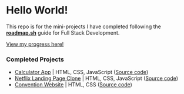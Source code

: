 # Hello World!
This repo is for the mini-projects I have completed following the [**roadmap.sh**](https://roadmap.sh/full-stack) guide for Full Stack Development.

[View my progress here!](https://roadmap.sh/full-stack?s=65fd126e6deb533d6e0c2eca)

### Completed Projects
- [Calculator App](https://kalafriz.github.io/fsd-roadmap/calculator-app/index.html) | HTML, CSS, JavaScript ([Source code](https://github.com/kalafriz/fsd-roadmap/tree/main/calculator-app))
- [Netflix Landing Page Clone](https://kalafriz.github.io/fsd-roadmap/netflix-landing-clone/index.html) | HTML, CSS, JavaScript ([Source code](https://github.com/kalafriz/fsd-roadmap/tree/main/netflix-landing-clone))
- [Convention Website](https://kalafriz.github.io/fsd-roadmap/tinkerer-con/index.html) | HTML, CSS ([Source code](https://github.com/kalafriz/fsd-roadmap/tree/main/tinkerer-con))
